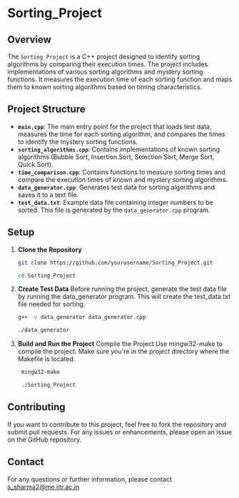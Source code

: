 # Sorting_Project

## Overview

The `Sorting_Project` is a C++ project designed to identify sorting algorithms by comparing their execution times. The project includes implementations of various sorting algorithms and mystery sorting functions. It measures the execution time of each sorting function and maps them to known sorting algorithms based on timing characteristics.

## Project Structure

- **`main.cpp`**: The main entry point for the project that loads test data, measures the time for each sorting algorithm, and compares the times to identify the mystery sorting functions.
- **`sorting_algorithms.cpp`**: Contains implementations of known sorting algorithms (Bubble Sort, Insertion Sort, Selection Sort, Merge Sort, Quick Sort).
- **`time_comparison.cpp`**: Contains functions to measure sorting times and compare the execution times of known and mystery sorting algorithms.
- **`data_generator.cpp`**: Generates test data for sorting algorithms and saves it to a text file.
- **`test_data.txt`**: Example data file containing integer numbers to be sorted. This file is generated by the `data_generator.cpp` program.

## Setup

1. **Clone the Repository**

   ````bash
   git clone https://github.com/yourusername/Sorting_Project.git
   
   cd Sorting_Project
   
2. **Create Test Data**
Before running the project, generate the test data file by running the data_generator program. This will create the test_data.txt file needed for sorting.
    ```bash
    g++ -o data_generator data_generator.cpp
    
    ./data_generator
3. **Build and Run the Project**
Compile the Project
Use mingw32-make to compile the project. Make sure you're in the project directory where the Makefile is located.
   ```bash
    mingw32-make
   
    ./Sorting_Project
## Contributing
If you want to contribute to this project, feel free to fork the repository and submit pull requests. For any issues or enhancements, please open an issue on the GitHub repository.

## Contact
For any questions or further information, please contact s_sharma2@me.iitr.ac.in



   
